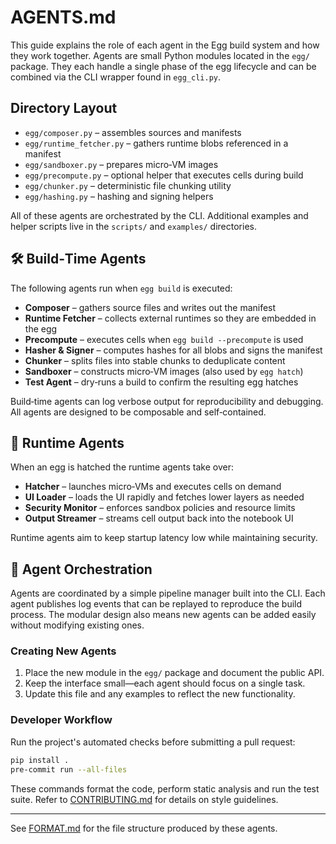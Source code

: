 # AGENTS.md

This guide explains the role of each agent in the Egg build system and how they
work together.  Agents are small Python modules located in the `egg/` package.
They each handle a single phase of the egg lifecycle and can be combined via the
CLI wrapper found in `egg_cli.py`.

## Directory Layout

- `egg/composer.py` – assembles sources and manifests
- `egg/runtime_fetcher.py` – gathers runtime blobs referenced in a manifest
- `egg/sandboxer.py` – prepares micro‑VM images
- `egg/precompute.py` – optional helper that executes cells during build
- `egg/chunker.py` – deterministic file chunking utility
- `egg/hashing.py` – hashing and signing helpers

All of these agents are orchestrated by the CLI. Additional examples and helper
scripts live in the `scripts/` and `examples/` directories.

## 🛠 Build‑Time Agents

The following agents run when `egg build` is executed:

- **Composer** – gathers source files and writes out the manifest
- **Runtime Fetcher** – collects external runtimes so they are embedded in the egg
- **Precompute** – executes cells when `egg build --precompute` is used
- **Hasher & Signer** – computes hashes for all blobs and signs the manifest
- **Chunker** – splits files into stable chunks to deduplicate content
- **Sandboxer** – constructs micro‑VM images (also used by `egg hatch`)
- **Test Agent** – dry‑runs a build to confirm the resulting egg hatches

Build‑time agents can log verbose output for reproducibility and debugging. All
agents are designed to be composable and self‑contained.

## 🐣 Runtime Agents

When an egg is hatched the runtime agents take over:

- **Hatcher** – launches micro‑VMs and executes cells on demand
- **UI Loader** – loads the UI rapidly and fetches lower layers as needed
- **Security Monitor** – enforces sandbox policies and resource limits
- **Output Streamer** – streams cell output back into the notebook UI

Runtime agents aim to keep startup latency low while maintaining security.

## 🚦 Agent Orchestration

Agents are coordinated by a simple pipeline manager built into the CLI. Each
agent publishes log events that can be replayed to reproduce the build process.
The modular design also means new agents can be added easily without modifying
existing ones.

### Creating New Agents

1. Place the new module in the `egg/` package and document the public API.
2. Keep the interface small—each agent should focus on a single task.
3. Update this file and any examples to reflect the new functionality.

### Developer Workflow

Run the project's automated checks before submitting a pull request:

```bash
pip install .
pre-commit run --all-files
```

These commands format the code, perform static analysis and run the test suite.
Refer to [CONTRIBUTING.md](CONTRIBUTING.md) for details on style guidelines.

---

See [FORMAT.md](FORMAT.md) for the file structure produced by these agents.
